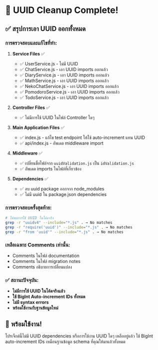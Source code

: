 # 🎉 UUID Cleanup Complete!

## ✅ สรุปการเอา UUID ออกทั้งหมด

### การตรวจสอบและแก้ไขที่ทำ:

1. **Service Files** ✅
   - ✅ UserService.js - ไม่มี UUID
   - ✅ ChatService.js - เอา UUID imports ออกแล้ว  
   - ✅ DiaryService.js - เอา UUID imports ออกแล้ว
   - ✅ MathService.js - เอา UUID imports ออกแล้ว
   - ✅ NekoChatService.js - เอา UUID imports ออกแล้ว
   - ✅ PomodoroService.js - เอา UUID imports ออกแล้ว
   - ✅ TodoService.js - เอา UUID imports ออกแล้ว

2. **Controller Files** ✅
   - ✅ ไม่มีการใช้ UUID ในไฟล์ Controller ใดๆ

3. **Main Application Files** ✅
   - ✅ index.js - แก้ไข test endpoint ให้ใช้ auto-increment แทน UUID
   - ✅ api/index.js - อัพเดต middleware import

4. **Middleware** ✅
   - ✅ เปลี่ยนชื่อไฟล์จาก `uuidValidation.js` เป็น `idValidation.js`
   - ✅ อัพเดต imports ในไฟล์ที่เกี่ยวข้อง

5. **Dependencies** ✅
   - ✅ ลบ uuid package ออกจาก node_modules
   - ✅ ไม่มี uuid ใน package.json dependencies

### การตรวจสอบครั้งสุดท้าย:

```bash
# ไม่พบการใช้ UUID ในโค้ดจริง
grep -r "uuidv4" --include="*.js" . → No matches
grep -r "require('uuid')" --include="*.js" . → No matches  
grep -r "from 'uuid'" --include="*.js" . → No matches
```

### เหลือเฉพาะ Comments เท่านั้น:
- Comments ในไฟล์ documentation
- Comments ในไฟล์ migration notes
- Comments อธิบายการเปลี่ยนแปลง

### ✅ สถานะปัจจุบัน:
- **ไม่มีการใช้ UUID ในโค้ดจริงแล้ว**
- **ใช้ BigInt Auto-increment IDs ทั้งหมด**
- **ไม่มี syntax errors**
- **พร้อมใช้งานกับฐานข้อมูลใหม่**

## 🚀 พร้อมใช้งาน!

โปรเจ็กต์นี้ไม่มี UUID dependencies หรือการใช้งาน UUID ใดๆ เหลืออยู่แล้ว 
ใช้ BigInt auto-increment IDs เหมือนฐานข้อมูล schema ที่คุณให้มาแล้วทั้งหมด
